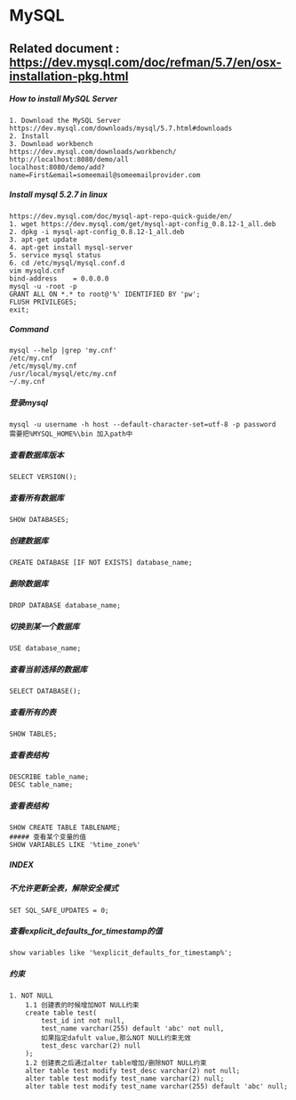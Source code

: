 # MySQL
## Related document : https://dev.mysql.com/doc/refman/5.7/en/osx-installation-pkg.html

##### How to install MySQL Server
    1. Download the MySQL Server
    https://dev.mysql.com/downloads/mysql/5.7.html#downloads
    2. Install
    3. Download workbench
    https://dev.mysql.com/downloads/workbench/
    http://localhost:8080/demo/all
    localhost:8080/demo/add?name=First&email=someemail@someemailprovider.com

##### Install mysql 5.2.7 in linux
    https://dev.mysql.com/doc/mysql-apt-repo-quick-guide/en/
    1. wget https://dev.mysql.com/get/mysql-apt-config_0.8.12-1_all.deb
    2. dpkg -i mysql-apt-config_0.8.12-1_all.deb
    3. apt-get update
    4. apt-get install mysql-server
    5. service mysql status
    6. cd /etc/mysql/mysql.conf.d
    vim mysqld.cnf
    bind-address	= 0.0.0.0
    mysql -u -root -p
    GRANT ALL ON *.* to root@'%' IDENTIFIED BY 'pw';
    FLUSH PRIVILEGES;
    exit;

##### Command
```
mysql --help |grep 'my.cnf'
/etc/my.cnf
/etc/mysql/my.cnf
/usr/local/mysql/etc/my.cnf
~/.my.cnf
```

##### 登录mysql
```
mysql -u username -h host --default-character-set=utf-8 -p password
需要把%MYSQL_HOME%\bin 加入path中
```

##### 查看数据库版本
```
SELECT VERSION();
```

##### 查看所有数据库
```
SHOW DATABASES;
```

##### 创建数据库
```
CREATE DATABASE [IF NOT EXISTS] database_name;
```

##### 删除数据库
```
DROP DATABASE database_name;
```

##### 切换到某一个数据库
```
USE database_name;
```

##### 查看当前选择的数据库
```
SELECT DATABASE();
```

##### 查看所有的表
```
SHOW TABLES;
```

##### 查看表结构
```
DESCRIBE table_name;
DESC table_name;
```

##### 查看表结构
```
SHOW CREATE TABLE TABLENAME;
##### 查看某个变量的值
SHOW VARIABLES LIKE '%time_zone%'
```

##### INDEX

##### 不允许更新全表，解除安全模式
```
SET SQL_SAFE_UPDATES = 0;
```

##### 查看explicit_defaults_for_timestamp的值
```
show variables like '%explicit_defaults_for_timestamp%';
```

##### 约束
    1. NOT NULL
        1.1 创建表的时候增加NOT NULL约束
        create table test(
	        test_id int not null,
        	test_name varchar(255) default 'abc' not null,
            如果指定dafult value,那么NOT NULL约束无效
        	test_desc varchar(2) null
        );
        1.2 创建表之后通过alter table增加/删除NOT NULL约束
        alter table test modify test_desc varchar(2) not null;
        alter table test modify test_name varchar(2) null;
        alter table test modify test_name varchar(255) default 'abc' null;